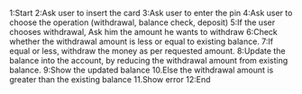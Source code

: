 1:Start
2:Ask user to insert the card
3:Ask user to enter the pin
4:Ask user to choose the operation (withdrawal, balance check, deposit)
5:If the user chooses withdrawal, Ask him the amount he wants to withdraw
6:Check whether the withdrawal amount is less or equal to existing balance.
7:If equal or less, withdraw the money as per requested amount.
8:Update the balance into the account, by reducing the withdrawal amount from existing balance. 
9:Show the updated balance
10.Else the withdrawal amount is greater than the existing balance
11.Show error
12:End
